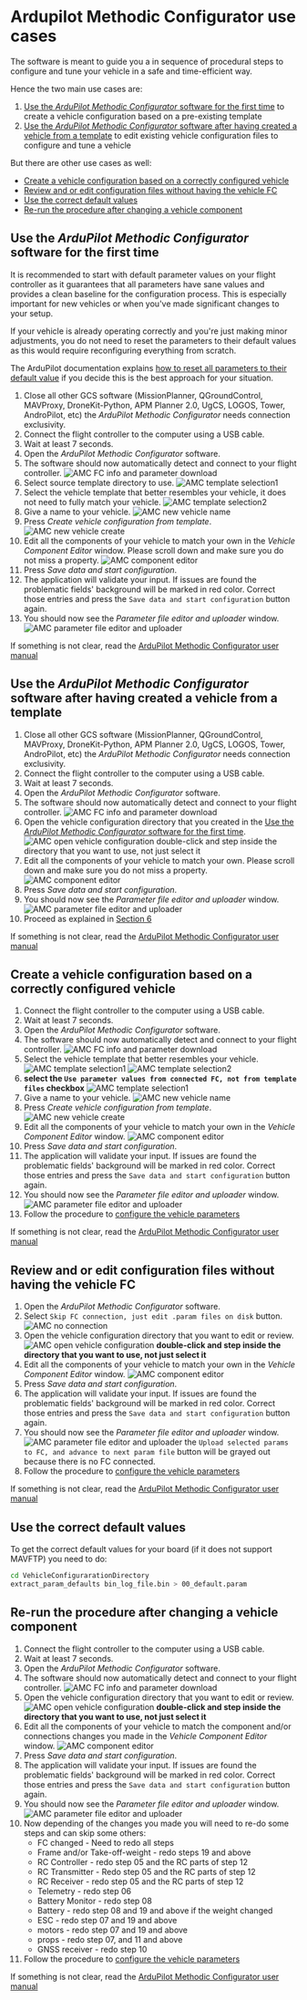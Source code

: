 # Ardupilot Methodic Configurator use cases

The software is meant to guide you a in sequence of procedural steps to configure and tune your vehicle in a safe and time-efficient way.

Hence the two main use cases are:

1. [Use the *ArduPilot Methodic Configurator* software for the first time](#use-the-ardupilot-methodic-configurator-software-for-the-first-time)
   to create a vehicle configuration based on a pre-existing template
1. [Use the *ArduPilot Methodic Configurator* software after having created a vehicle from a template](#use-the-ardupilot-methodic-configurator-software-after-having-created-a-vehicle-from-a-template)
   to edit existing vehicle configuration files to configure and tune a vehicle

But there are other use cases as well:

- [Create a vehicle configuration based on a correctly configured vehicle](#create-a-vehicle-configuration-based-on-a-correctly-configured-vehicle)
- [Review and or edit configuration files without having the vehicle FC](#review-and-or-edit-configuration-files-without-having-the-vehicle-fc)
- [Use the correct default values](#use-the-correct-default-values)
- [Re-run the procedure after changing a vehicle component](#re-run-the-procedure-after-changing-a-vehicle-component)

## Use the *ArduPilot Methodic Configurator* software for the first time

It is recommended to start with default parameter values on your flight controller as it guarantees that all parameters have sane values and
provides a clean baseline for the configuration process.
This is especially important for new vehicles or when you've made significant changes to your setup.

If your vehicle is already operating correctly and you're just making minor adjustments, you do not need to reset the parameters to their default values
as this would require reconfiguring everything from scratch.

The ArduPilot documentation explains [how to reset all parameters to their default value](https://ardupilot.org/copter/docs/common-parameter-reset.html)
if you decide this is the best approach for your situation.

1. Close all other GCS software (MissionPlanner, QGroundControl, MAVProxy, DroneKit-Python, APM Planner 2.0, UgCS, LOGOS, Tower, AndroPilot, etc)
the *ArduPilot Methodic Configurator* needs connection exclusivity.
1. Connect the flight controller to the computer using a USB cable.
1. Wait at least 7 seconds.
1. Open the *ArduPilot Methodic Configurator* software.
1. The software should now automatically detect and connect to your flight controller.
![AMC FC info and parameter download](images/App_screenshot_FC_info_and_param_download.png)
1. Select source template directory to use.
![AMC template selection1](images/App_screenshot_Vehicle_directory1.png)
1. Select the vehicle template that better resembles your vehicle, it does not need to fully match your vehicle.
![AMC template selection2](images/App_screenshot_Vehicle_overview.png)
1. Give a name to your vehicle.
![AMC new vehicle name](images/App_screenshot_Vehicle_directory2.png)
1. Press *Create vehicle configuration from template*.
![AMC new vehicle create](images/App_screenshot_Vehicle_directory3.png)
1. Edit all the components of your vehicle to match your own in the *Vehicle Component Editor* window.
Please scroll down and make sure you do not miss a property.
![AMC component editor](images/App_screenshot_Component_Editor.png)
1. Press *Save data and start configuration*.
1. The application will validate your input.
If issues are found the problematic fields' background will be marked in red color.
Correct those entries and press the `Save data and start configuration` button again.
1. You should now see the *Parameter file editor and uploader* window.
![AMC parameter file editor and uploader](images/App_screenshot2.png)

If something is not clear, read the [ArduPilot Methodic Configurator user manual](USERMANUAL.md)

## Use the *ArduPilot Methodic Configurator* software after having created a vehicle from a template

1. Close all other GCS software (MissionPlanner, QGroundControl, MAVProxy, DroneKit-Python, APM Planner 2.0, UgCS, LOGOS, Tower, AndroPilot, etc)
the *ArduPilot Methodic Configurator* needs connection exclusivity.
1. Connect the flight controller to the computer using a USB cable.
1. Wait at least 7 seconds.
1. Open the *ArduPilot Methodic Configurator* software.
1. The software should now automatically detect and connect to your flight controller.
![AMC FC info and parameter download](images/App_screenshot_FC_info_and_param_download.png)
1. Open the vehicle configuration directory that you created in the [Use the *ArduPilot Methodic Configurator* software for the first time](#use-the-ardupilot-methodic-configurator-software-for-the-first-time).
![AMC open vehicle configuration](images/App_screenshot_Vehicle_directory4.png)
double-click and step inside the directory that you want to use, not just select it
1. Edit all the components of your vehicle to match your own.
Please scroll down and make sure you do not miss a property.
![AMC component editor](images/App_screenshot_Component_Editor.png)
1. Press *Save data and start configuration*.
1. You should now see the *Parameter file editor and uploader* window.
![AMC parameter file editor and uploader](images/App_screenshot2.png)
1. Proceed as explained in [Section 6](README.md#6-configure-the-vehicles-parameters-in-a-traceable-way)

If something is not clear, read the [ArduPilot Methodic Configurator user manual](USERMANUAL.md)

## Create a vehicle configuration based on a correctly configured vehicle

1. Connect the flight controller to the computer using a USB cable.
1. Wait at least 7 seconds.
1. Open the *ArduPilot Methodic Configurator* software.
1. The software should now automatically detect and connect to your flight controller.
![AMC FC info and parameter download](images/App_screenshot_FC_info_and_param_download.png)
1. Select the vehicle template that better resembles your vehicle.
![AMC template selection1](images/App_screenshot_Vehicle_directory_vehicle_params0.png)
![AMC template selection2](images/App_screenshot_Vehicle_overview.png)
1. **select the `Use parameter values from connected FC, not from template files` checkbox**
![AMC template selection1](images/App_screenshot_Vehicle_directory_vehicle_params1.png)
1. Give a name to your vehicle.
![AMC new vehicle name](images/App_screenshot_Vehicle_directory_vehicle_params2.png)
1. Press *Create vehicle configuration from template*.
![AMC new vehicle create](images/App_screenshot_Vehicle_directory_vehicle_params3.png)
1. Edit all the components of your vehicle to match your own in the *Vehicle Component Editor* window.
![AMC component editor](images/App_screenshot_Component_Editor.png)
1. Press *Save data and start configuration*.
1. The application will validate your input.
If issues are found the problematic fields' background will be marked in red color.
Correct those entries and press the `Save data and start configuration` button again.
1. You should now see the *Parameter file editor and uploader* window.
![AMC parameter file editor and uploader](images/App_screenshot2.png)
1. Follow the procedure to [configure the vehicle parameters](README.md#6-configure-the-vehicles-parameters-in-a-traceable-way)

If something is not clear, read the [ArduPilot Methodic Configurator user manual](USERMANUAL.md)

## Review and or edit configuration files without having the vehicle FC

1. Open the *ArduPilot Methodic Configurator* software.
1. Select `Skip FC connection, just edit .param files on disk` button.
![AMC no connection](images/App_screenshot_FC_connection_no_connection.png)
1. Open the vehicle configuration directory that you want to edit or review.
![AMC open vehicle configuration](images/App_screenshot_Vehicle_directory4.png)
**double-click and step inside the directory that you want to use, not just select it**
1. Edit all the components of your vehicle to match your own in the *Vehicle Component Editor* window.
![AMC component editor](images/App_screenshot_Component_Editor.png)
1. Press *Save data and start configuration*.
1. The application will validate your input.
If issues are found the problematic fields' background will be marked in red color.
Correct those entries and press the `Save data and start configuration` button again.
1. You should now see the *Parameter file editor and uploader* window.
![AMC parameter file editor and uploader](images/App_screenshot2.png) the `Upload selected params to FC, and advance to next param file`
button will be grayed out because there is no FC connected.
1. Follow the procedure to [configure the vehicle parameters](README.md#6-configure-the-vehicles-parameters-in-a-traceable-way)

If something is not clear, read the [ArduPilot Methodic Configurator user manual](USERMANUAL.md)

## Use the correct default values

To get the correct default values for your board (if it does not support MAVFTP) you need to do:

```bash
cd VehicleConfigurarationDirectory
extract_param_defaults bin_log_file.bin > 00_default.param
```

## Re-run the procedure after changing a vehicle component

1. Connect the flight controller to the computer using a USB cable.
1. Wait at least 7 seconds.
1. Open the *ArduPilot Methodic Configurator* software.
1. The software should now automatically detect and connect to your flight controller.
![AMC FC info and parameter download](images/App_screenshot_FC_info_and_param_download.png)
1. Open the vehicle configuration directory that you want to edit or review.
![AMC open vehicle configuration](images/App_screenshot_Vehicle_directory4.png)
**double-click and step inside the directory that you want to use, not just select it**
1. Edit all the components of your vehicle to match the component and/or connections changes you made in the *Vehicle Component Editor* window.
![AMC component editor](images/App_screenshot_Component_Editor.png)
1. Press *Save data and start configuration*.
1. The application will validate your input.
If issues are found the problematic fields' background will be marked in red color.
Correct those entries and press the `Save data and start configuration` button again.
1. You should now see the *Parameter file editor and uploader* window.
![AMC parameter file editor and uploader](images/App_screenshot2.png)
1. Now depending of the changes you made you will need to re-do some steps and can skip some others:
   - FC changed - Need to redo all steps
   - Frame and/or Take-off-weight - redo steps 19 and above
   - RC Controller - redo step 05 and the RC parts of step 12
   - RC Transmitter - Redo step 05 and the RC parts of step 12
   - RC Receiver - redo step 05 and the RC parts of step 12
   - Telemetry - redo step 06
   - Battery Monitor - redo step 08
   - Battery - redo step 08 and 19 and above if the weight changed
   - ESC - redo step 07 and 19 and above
   - motors - redo step 07 and 19 and above
   - props - redo step 07, and 11 and above
   - GNSS receiver - redo step 10
1. Follow the procedure to [configure the vehicle parameters](README.md#6-configure-the-vehicles-parameters-in-a-traceable-way)

If something is not clear, read the [ArduPilot Methodic Configurator user manual](USERMANUAL.md)

<!-- Gurubase Widget -->
<script async src="https://widget.gurubase.io/widget.latest.min.js"
    data-widget-id="uE4kxEE4LY3ZSyfNsF5bU6gIOnWGTBOL_e16KwDH-0g"
    data-text="Ask AI"
    data-margins='{"bottom": "1rem", "right": "1rem"}'
    data-light-mode="true"
    id="guru-widget-id">
</script>
